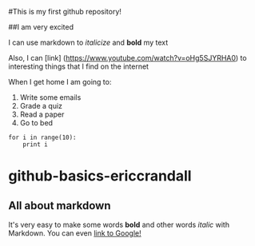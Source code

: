 #This is my first github repository!

##I am very excited

I can use markdown to *italicize* and **bold** my text

Also, I can [link] (https://www.youtube.com/watch?v=oHg5SJYRHA0) to interesting things that I find on the internet

When I get home I am going to:
1. Write some emails
1. Grade a quiz
1. Read a paper
1. Go to bed

```{python}
for i in range(10):
    print i
```


# github-basics-ericcrandall

## All about markdown
It's very easy to make some words **bold** and other words *italic* with Markdown.
You can even [link to Google!](http://google.com)
